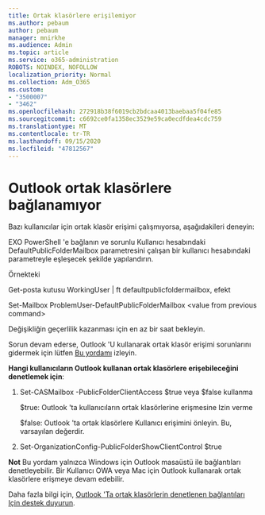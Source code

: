 ```yaml
---
title: Ortak klasörlere erişilemiyor
ms.author: pebaum
author: pebaum
manager: mnirkhe
ms.audience: Admin
ms.topic: article
ms.service: o365-administration
ROBOTS: NOINDEX, NOFOLLOW
localization_priority: Normal
ms.collection: Adm_O365
ms.custom:
- "3500007"
- "3462"
ms.openlocfilehash: 272918b38f6019cb2bdcaa4013baebaa5f04fe85
ms.sourcegitcommit: c6692ce0fa1358ec3529e59ca0ecdfdea4cdc759
ms.translationtype: MT
ms.contentlocale: tr-TR
ms.lasthandoff: 09/15/2020
ms.locfileid: "47812567"
---
```

# <a name="outlook-cannot-connect-to-public-folders"></a>Outlook ortak klasörlere bağlanamıyor

Bazı kullanıcılar için ortak klasör erişimi çalışmıyorsa, aşağıdakileri deneyin:

EXO PowerShell 'e bağlanın ve sorunlu Kullanıcı hesabındaki DefaultPublicFolderMailbox parametresini çalışan bir kullanıcı hesabındaki parametreyle eşleşecek şekilde yapılandırın.

Örnekteki

Get-posta kutusu WorkingUser | ft defaultpublicfoldermailbox, efekt

Set-Mailbox ProblemUser-DefaultPublicFolderMailbox \<value from previous command>

Değişikliğin geçerlilik kazanması için en az bir saat bekleyin.

Sorun devam ederse, Outlook 'U kullanarak ortak klasör erişimi sorunlarını gidermek için lütfen [Bu yordamı](https://aka.ms/pfcte) izleyin.
 
**Hangi kullanıcıların Outlook kullanan ortak klasörlere erişebileceğini denetlemek için**:

1.  Set-CASMailbox <mailboxname> -PublicFolderClientAccess $true veya $false kullanma  
      
    $true: Outlook 'ta kullanıcıların ortak klasörlerine erişmesine Izin verme  
      
    $false: Outlook 'ta ortak klasörlere Kullanıcı erişimini önleyin. Bu, varsayılan değerdir.  
        
2.  Set-OrganizationConfig-PublicFolderShowClientControl $true   
      
**Not** Bu yordam yalnızca Windows için Outlook masaüstü ile bağlantıları denetleyebilir. Bir Kullanıcı OWA veya Mac için Outlook kullanarak ortak klasörlere erişmeye devam edebilir.
 
Daha fazla bilgi için, [Outlook 'Ta ortak klasörlerin denetlenen bağlantıları Için destek duyurun](https://aka.ms/controlpf).